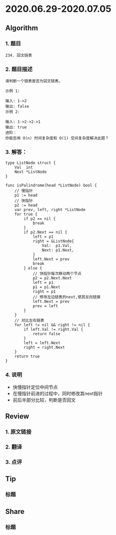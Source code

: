 # 2020.06.29-2020.07.05

## Algorithm
### 1. 题目
```
234. 回文链表
```
### 2. 题目描述
```
请判断一个链表是否为回文链表。

示例 1:

输入: 1->2
输出: false
示例 2:

输入: 1->2->2->1
输出: true
进阶：
你能否用 O(n) 时间复杂度和 O(1) 空间复杂度解决此题？
```

### 3. 解答：
```golang
type ListNode struct {
	Val  int
	Next *ListNode
}

func isPalindrome(head *ListNode) bool {
	// 慢指针
	p1 := head
	// 快指针
	p2 := head
	var prev, left, right *ListNode
	for true {
		if p2 == nil {
			break
		}
		if p2.Next == nil {
			left = p1
			right = &ListNode{
				Val:  p1.Val,
				Next: p1.Next,
			}
			left.Next = prev
			break
		} else {
			// 快指针每次移动两个节点
			p2 = p2.Next.Next
			left = p1
			p1 = p1.Next
			right = p1
			// 修改左边链表的next,使其反向链接
			left.Next = prev
			prev = left
		}
	}
	// 对比左右链表
	for left != nil && right != nil {
		if left.Val != right.Val {
			return false
		}
		left = left.Next
		right = right.Next
	}
	return true
}
```
### 4. 说明
* 快慢指针定位中间节点
* 在慢指针前进的过程中，同时修改其next指针
* 前后半部分比较，判断是否回文

## Review
### 1. 原文链接


### 2. 翻译


### 3. 点评


## Tip
### 标题


## Share
### 标题
